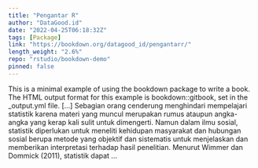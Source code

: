 ```yaml
---
title: "Pengantar R"
author: "DataGood.id"
date: "2022-04-25T06:18:32Z"
tags: [Package]
link: "https://bookdown.org/datagood_id/pengantarr/"
length_weight: "2.6%"
repo: "rstudio/bookdown-demo"
pinned: false
---
```


This is a minimal example of using the bookdown package to write a book. The HTML output format for this example is bookdown::gitbook, set in the _output.yml file. [...] Sebagian orang cenderung menghindari mempelajari statistik karena materi yang muncul merupakan rumus ataupun angka-angka yang kerap kali sulit untuk dimengerti. Namun dalam ilmu sosial, statistik diperlukan untuk meneliti kehidupan masyarakat dan hubungan sosial berupa metode yang objektif dan sistematis untuk menjelaskan dan memberikan interpretasi terhadap hasil penelitian. Menurut Wimmer dan Dommick (2011), statistik dapat  ...
